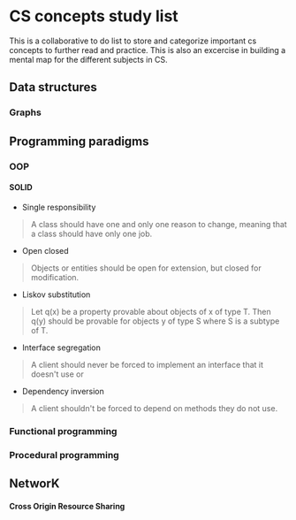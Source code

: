 # CS concepts study list
This is a collaborative to do list to store and categorize important cs concepts to further read and practice.
This is also an excercise in building a mental map for the different subjects in CS.

## Data structures
### Graphs

## Programming paradigms
### OOP
#### SOLID
- Single responsibility
>A class should have one and only one reason to change, meaning that a class should have only one job.
- Open closed
>Objects or entities should be open for extension, but closed for modification.
- Liskov substitution
>Let q(x) be a property provable about objects of x of type T. Then q(y) should be provable for objects y of type S where S is a subtype of T.
- Interface segregation
> A client should never be forced to implement an interface that it doesn't use or 
- Dependency inversion
> A client shouldn't be forced to depend on methods they do not use.

### Functional programming

### Procedural programming

## NetworK
#### Cross Origin Resource Sharing 
